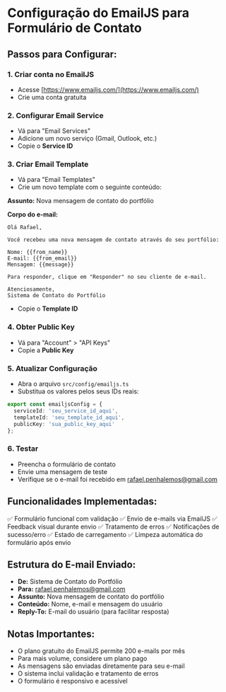 # Configuração do EmailJS para Formulário de Contato

## Passos para Configurar:

### 1. Criar conta no EmailJS
- Acesse [https://www.emailjs.com/](https://www.emailjs.com/)
- Crie uma conta gratuita

### 2. Configurar Email Service
- Vá para "Email Services"
- Adicione um novo serviço (Gmail, Outlook, etc.)
- Copie o **Service ID**

### 3. Criar Email Template
- Vá para "Email Templates"
- Crie um novo template com o seguinte conteúdo:

**Assunto:** Nova mensagem de contato do portfólio

**Corpo do e-mail:**
```
Olá Rafael,

Você recebeu uma nova mensagem de contato através do seu portfólio:

Nome: {{from_name}}
E-mail: {{from_email}}
Mensagem: {{message}}

Para responder, clique em "Responder" no seu cliente de e-mail.

Atenciosamente,
Sistema de Contato do Portfólio
```

- Copie o **Template ID**

### 4. Obter Public Key
- Vá para "Account" > "API Keys"
- Copie a **Public Key**

### 5. Atualizar Configuração
- Abra o arquivo `src/config/emailjs.ts`
- Substitua os valores pelos seus IDs reais:

```typescript
export const emailjsConfig = {
  serviceId: 'seu_service_id_aqui',
  templateId: 'seu_template_id_aqui', 
  publicKey: 'sua_public_key_aqui'
};
```

### 6. Testar
- Preencha o formulário de contato
- Envie uma mensagem de teste
- Verifique se o e-mail foi recebido em rafael.penhalemos@gmail.com

## Funcionalidades Implementadas:

✅ Formulário funcional com validação
✅ Envio de e-mails via EmailJS
✅ Feedback visual durante envio
✅ Tratamento de erros
✅ Notificações de sucesso/erro
✅ Estado de carregamento
✅ Limpeza automática do formulário após envio

## Estrutura do E-mail Enviado:

- **De:** Sistema de Contato do Portfólio
- **Para:** rafael.penhalemos@gmail.com
- **Assunto:** Nova mensagem de contato do portfólio
- **Conteúdo:** Nome, e-mail e mensagem do usuário
- **Reply-To:** E-mail do usuário (para facilitar resposta)

## Notas Importantes:

- O plano gratuito do EmailJS permite 200 e-mails por mês
- Para mais volume, considere um plano pago
- As mensagens são enviadas diretamente para seu e-mail
- O sistema inclui validação e tratamento de erros
- O formulário é responsivo e acessível
